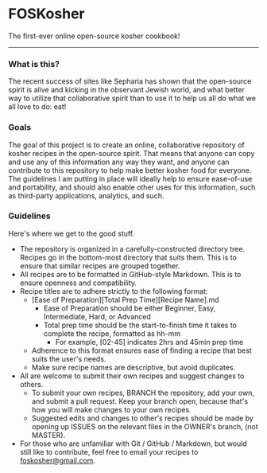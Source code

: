 # FOSKosher
The first-ever online open-source kosher cookbook!

---

### What is this?
The recent success of sites like Sepharia has shown that the open-source spirit is alive and kicking in the observant Jewish world, and what better way to utilize that collaborative spirit than to use it to help us all do what we all love to do: eat!

### Goals
The goal of this project is to create an online, collaborative repository of kosher recipes in the open-source spirit. That means that anyone can copy and use any of this information any way they want, and anyone can contribute to this repository to help make better kosher food for everyone.
The guidelines I am putting in place will ideally help to ensure ease-of-use and portability, and should also enable other uses for this information, such as third-party applications, analytics, and such.

### Guidelines
Here's where we get to the good stuff.
- The repository is organized in a carefully-constructed directory tree. Recipes go in the bottom-most directory that suits them. This is to ensure that similar recipes are grouped together.
- All recipes are to be formatted in GitHub-style Markdown. This is to ensure openness and compatibility.
- Recipe titles are to adhere strictly to the following format:
    - [Ease of Preparation]\[Total Prep Time][Recipe Name].md
        - Ease of Preparation should be either Beginner, Easy, Intermediate, Hard, or Advanced
        - Total prep time should be the start-to-finish time it takes to complete the recipe, formatted as hh-mm
            - For example, [02-45] indicates 2hrs and 45min prep time  
    - Adherence to this format ensures ease of finding a recipe that best suits the user's needs.
    - Make sure recipe names are descriptive, but avoid duplicates.
- All are welcome to submit their own recipes and suggest changes to others.
    - To submit your own recipes, BRANCH the repository, add your own, and submit a pull request. Keep your branch open, because that's how you will make changes to your own recipes.
    - Suggested edits and changes to other's recipes should be made by opening up ISSUES on the relevant files in the OWNER's branch, (not MASTER).
- For those who are unfamiliar with Git / GitHub / Markdown, but would still like to contribute, feel free to email your recipes to foskosher@gmail.com.
